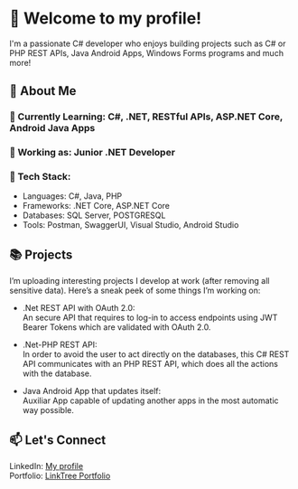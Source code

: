 # 👋 Welcome to my profile!
I'm a passionate C# developer who enjoys building projects such as C# or PHP REST APIs, Java Android Apps, Windows Forms programs and much more!
## 🚀 About Me
### 🌱 Currently Learning: C#, .NET, RESTful APIs, ASP.NET Core, Android Java Apps
### 💼 Working as: Junior .NET Developer
### 🔧 Tech Stack:
- Languages: C#, Java, PHP
- Frameworks: .NET Core, ASP.NET Core
- Databases: SQL Server, POSTGRESQL
- Tools: Postman, SwaggerUI, Visual Studio, Android Studio
## 📚 Projects
I’m uploading interesting projects I develop at work (after removing all sensitive data). Here’s a sneak peek of some things I’m working on:
- .Net REST API with OAuth 2.0:\
  An secure API that requires to log-in to access endpoints using JWT Bearer Tokens which are validated with OAuth 2.0.

- .Net-PHP REST API:\
  In order to avoid the user to act directly on the databases, this C# REST API communicates with an PHP REST API, which does all the actions with the database.

- Java Android App that updates itself:\
  Auxiliar App capable of updating another apps in the most automatic way possible.

## 📫 Let's Connect
LinkedIn: [My profile](https://www.linkedin.com/in/luis-miguel-s%C3%A1nchez-967024326/)\
Portfolio: [LinkTree Portfolio](https://linktr.ee/luismiguelsanchez)

